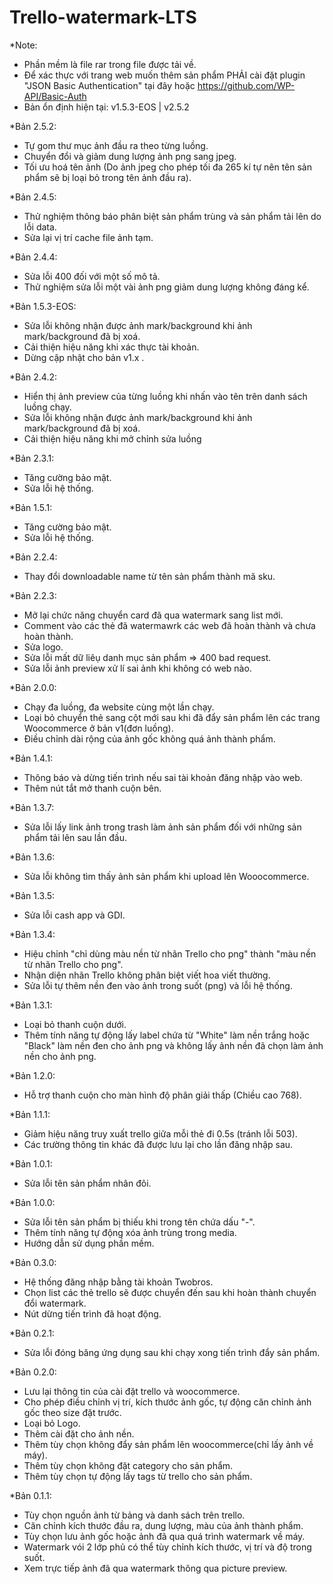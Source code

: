 # Trello-watermark-LTS
*Note: 
- Phần mềm là file rar trong file được tải về.
- Để xác thực với trang web muốn thêm sản phẩm PHẢI cài đặt plugin "JSON Basic Authentication" tại đây hoặc https://github.com/WP-API/Basic-Auth
- Bản ổn định hiện tại: v1.5.3-EOS | v2.5.2

*Bản 2.5.2:
- Tự gom thư mục ảnh đầu ra theo từng luồng.
- Chuyển đổi và giảm dung lượng ảnh png sang jpeg.
- Tối ưu hoá tên ảnh (Do ảnh jpeg cho phép tối đa 265 kí tự nên tên sản phẩm sẽ bị loại bỏ trong tên ảnh đầu ra).

*Bản 2.4.5:
- Thử nghiệm thông báo phân biệt sản phẩm trùng và sản phẩm tải lên do lỗi data.
- Sửa lại vị trí cache file ảnh tạm. 

*Bản 2.4.4:
- Sửa lỗi 400 đối với một số mô tả.
- Thử nghiệm sửa lỗi một vài ảnh png giảm dung lượng không đáng kể.


*Bản 1.5.3-EOS:
- Sửa lỗi không nhận được ảnh mark/background khi ảnh mark/background đã bị xoá.
- Cải thiện hiệu năng khi xác thực tài khoản.
- Dừng cập nhật cho bản v1.x .

*Bản 2.4.2:
- Hiển thị ảnh preview của từng luồng khi nhấn vào tên trên danh sách luồng chạy.
- Sửa lỗi không nhận được ảnh mark/background khi ảnh mark/background đã bị xoá.
- Cải thiện hiệu năng khi mở chỉnh sửa luồng

*Bản 2.3.1:
- Tăng cường bảo mật.
- Sửa lỗi hệ thống.

*Bản 1.5.1:
- Tăng cường bảo mật.
- Sửa lỗi hệ thống.

*Bản 2.2.4:
- Thay đổi downloadable name từ tên sản phẩm thành mã sku.

*Bản 2.2.3:
- Mở lại chức năng chuyển card đã qua watermark sang list mới.
- Comment vào các thẻ đã watermawrk các web đã hoàn thành và chưa hoàn thành.
- Sửa logo.
- Sửa lỗi mất dữ liêụ danh mục sản phẩm => 400 bad request.
- Sửa lỗi ảnh preview xử lí sai ảnh khi không có web nào.

*Bản 2.0.0:
- Chạy đa luồng, đa website cùng một lần chạy.
- Loại bỏ chuyển thẻ sang cột mới sau khi đã đẩy sản phẩm lên các trang Woocommerce ở bản v1(đơn luồng).
- Điều chỉnh dài rộng của ảnh gốc không quá ảnh thành phẩm.

*Bản 1.4.1:
- Thông báo và dừng tiến trình nếu sai tài khoản đăng nhập vào web.
- Thêm nút tắt mở thanh cuộn bên.

*Bản 1.3.7:
- Sửa lỗi lấy link ảnh trong trash làm ảnh sản phẩm đối với những sản phẩm tải lên sau lần đầu.

*Bản 1.3.6:
- Sửa lỗi không tìm thấy ảnh sản phẩm khi upload lên Wooocommerce.

*Bản 1.3.5:
- Sửa lỗi cash app và GDI.

*Bản 1.3.4:
- Hiệu chỉnh "chỉ dùng màu nền từ nhãn Trello cho png" thành "màu nền từ nhãn Trello cho png".
- Nhận diện nhãn Trello không phân biệt viết hoa viết thường.
- Sửa lỗi tự thêm nền đen vào ảnh trong suốt (png) và lỗi hệ thống.

*Bản 1.3.1:
- Loại bỏ thanh cuộn dưới.
- Thêm tính năng tự động lấy label chứa từ "White" làm nền trắng hoặc "Black" làm nền đen cho ảnh png và không lấy ảnh nền đã chọn làm ảnh nền cho ảnh png.

*Bản 1.2.0:
- Hỗ trợ thanh cuộn cho màn hình độ phân giải thấp (Chiều cao 768).

*Bản 1.1.1:
- Giảm hiệu năng truy xuất trello giữa mỗi thẻ đi 0.5s (tránh lỗi 503).
- Các trường thông tin khác đã được lưu lại cho lần đăng nhập sau.

*Bản 1.0.1:
- Sửa lỗi tên sản phẩm nhân đôi.

*Bản 1.0.0:
- Sửa lỗi tên sản phẩm bị thiếu khi trong tên chứa dấu "-".
- Thêm tính năng tự động xóa ảnh trùng trong media.
- Hướng dẫn sử dụng phần mềm.

*Bản 0.3.0:
- Hệ thống đăng nhập bằng tài khoản Twobros.
- Chọn list các thẻ trello sẽ được chuyển đến sau khi hoàn thành chuyển đổi watermark.
- Nút dừng tiến trình đã hoạt động.

*Bản 0.2.1:
- Sửa lỗi đóng băng ứng dụng sau khi chạy xong tiến trình đẩy sản phẩm.

*Bản 0.2.0:
- Lưu lại thông tin của cài đặt trello và woocommerce.
- Cho phép điều chỉnh vị trí, kích thước ảnh gốc, tự động căn chỉnh ảnh gốc theo size đặt trước.
- Loại bỏ Logo.
- Thêm cài đặt cho ảnh nền.
- Thêm tùy chọn không đẩy sản phẩm lên woocommerce(chỉ lấy ảnh về máy).
- Thêm tùy chọn không đặt category cho sản phẩm.
- Thêm tùy chọn tự động lấy tags từ trello cho sản phẩm.

*Bản 0.1.1:
- Tùy chọn nguồn ảnh từ bảng và danh sách trên trello.
- Căn chỉnh kích thước đầu ra, dung lượng, màu  của ảnh thành phẩm.
- Tùy chọn lưu ảnh gốc hoặc ảnh đã qua quá trình watermark về máy.
- Watermark vói 2 lớp phủ có thể tùy chỉnh kích thước, vị trí và độ trong suốt.
- Xem trực tiếp ảnh đã qua watermark thông qua picture preview.
